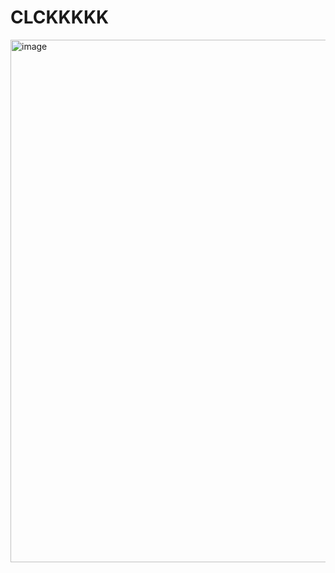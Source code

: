 # CLCKKKKK

<img width="1903" height="836" alt="image" src="https://github.com/user-attachments/assets/52c3d437-7505-4ccb-9f39-1280e7499fac" />
